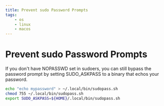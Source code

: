 ```yaml
---
title: Prevent sudo Password Prompts
tags:
    - os
    - linux
    - macos
---
```


# Prevent sudo Password Prompts

If you don't have NOPASSWD set in sudoers, you can still bypass the password prompt by setting SUDO_ASKPASS to a binary that echos your password.
~~~ bash
echo "echo mypassword" > ~/.local/bin/sudopass.sh
chmod 755 ~/.local/bin/sudopass.sh
export SUDO_ASKPASS=${HOME}/.local/bin/sudopass.sh
~~~
